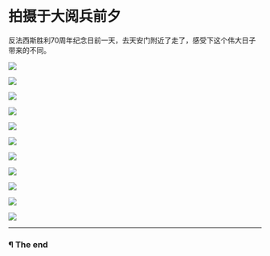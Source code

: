 # 拍摄于大阅兵前夕

反法西斯胜利70周年纪念日前一天，去天安门附近了走了，感受下这个伟大日子带来的不同。

![](https://raw.githubusercontent.com/d0u9/blog/master/pics/2015-B/2015-09-05/Image00001.jpg)

![](https://raw.githubusercontent.com/d0u9/blog/master/pics/2015-B/2015-09-05/Image00002.jpg)

![](https://raw.githubusercontent.com/d0u9/blog/master/pics/2015-B/2015-09-05/Image00003.jpg)

![](https://raw.githubusercontent.com/d0u9/blog/master/pics/2015-B/2015-09-05/Image00004.jpg)

![](https://raw.githubusercontent.com/d0u9/blog/master/pics/2015-B/2015-09-05/Image00005.jpg)

![](https://raw.githubusercontent.com/d0u9/blog/master/pics/2015-B/2015-09-05/Image00006.jpg)

![](https://raw.githubusercontent.com/d0u9/blog/master/pics/2015-B/2015-09-05/Image00007.jpg)

![](https://raw.githubusercontent.com/d0u9/blog/master/pics/2015-B/2015-09-05/Image00008.jpg)

![](https://raw.githubusercontent.com/d0u9/blog/master/pics/2015-B/2015-09-05/Image00009.jpg)

![](https://raw.githubusercontent.com/d0u9/blog/master/pics/2015-B/2015-09-05/Image00010.jpg)

![](https://raw.githubusercontent.com/d0u9/blog/master/pics/2015-B/2015-09-05/Image00011.jpg)

---

### ¶ The end
